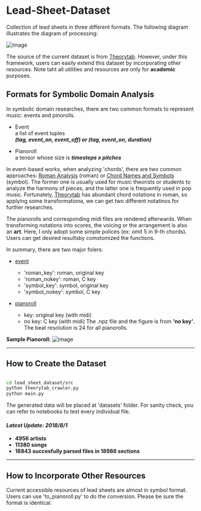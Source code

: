 # Lead-Sheet-Dataset

Collection of lead sheets in three different formats. The following diagram illustrates the diagram of processing:

![image](https://github.com/wayne391/Lead-Sheet-Analysis/blob/master/docs/diagram.PNG)

The source of the current dataset is from [Theorytab]. However, under this framework, users can easily extend this dataset by incorporating other resources. Note taht all utilities and resources are only for **academic** purposes.


## Formats for Symbolic Domain Analysis
In symbolic domain researches, there are two common formats to represent music: events and pinorolls.
* Event <br>
    a list of event tuples <br>
    ***(tag, event_on, event_off) or (tag, event_on, duration)***


* Pianoroll <br>
    a tensor whose size is ***timesteps x pitches***

In event-based works, when analyzing 'chords', there are two common approaches: [Roman Analysis] (roman) or [Chord Names and Symbols] (symbol). The former one is usually used for music theorists  or students to analyze the harmony of pieces, and the latter one is frequently used in pop music. Fortunately, [Theorytab] has abundant chord notations in roman, so applying some transformationa, we can get two different notatinos for further researches.

The pianorolls and corresponding midi files are rendered afterwards. When transforming notations into scores, the voicing or the arrangement is also an **art**. Here, I only adopt some simple polices (ex: omit 5 in 9-th chords). Users can get desired resultsby comstomized the functions.

In summary, there are two major folers:
* [event] <br>
    * 'roman_key': roman, original key
    * 'roman_nokey': roman, C key
    * 'symbol_key': symbol, original key
    * 'symbol_nokey': symbol, C key

* [pianoroll] <br>
    * key: original key (with midi)
    * no key: C key (with midi) 
    The .npz file and the figure is from **'no key'**. The beat resolution is 24 for all pianorolls.

**Sample Pianoroll:**
![image](https://github.com/wayne391/List-of-Symbolic-Musical-Datasets/blob/master/docs/hey_jude_chorus.PNG)

---------

## How to Create the Dataset

```bash

cd lead_sheet_dataset/src
python theorytab_crawler.py
python main.py
```
The generated data will be placed at 'datasets' folder.
For sanity check, you can refer to notebooks to test every individual file.

#### *Latest Update: 2018/8/1*
* **4956 artists**
* **11380 songs**
* **18843 succesfully parsed files in 18986 sections**
---------

## How to Incorporate Other Resources

Current accessible resources of lead sheets are almost in symbol format. Users can use 'to_pianoroll.py' to do the conversion. Please be sure the format is identical.



[Theorytab]:https://www.hooktheory.com/site
[Roman analysis]:https://en.wikipedia.org/wiki/Roman_numeral_analysis
[chord names and symbols]:https://en.wikipedia.org/wiki/Chord_names_and_symbols_(popular_music)
[event]:https://github.com/wayne391/Lead-Sheet-Analysis/tree/master/lead_sheet_dataset/datasets/event/
[pianoroll]:https://github.com/wayne391/Lead-Sheet-Analysis/tree/master/lead_sheet_dataset/datasets/pianoroll/
[notebooks]:https://github.com/wayne391/Lead-Sheet-Analysis/tree/master/lead_sheet_dataset/notebooks
